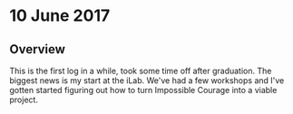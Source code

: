 # 10 June 2017

## Overview

This is the first log in a while, took some time off after graduation. The biggest news is my start at the iLab. We've had a few workshops and I've gotten started figuring out how to turn Impossible Courage into a viable project.